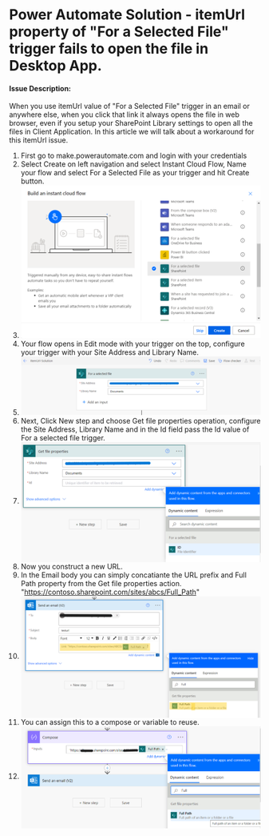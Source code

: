 # Power Automate Solution - itemUrl property of "For a Selected File" trigger fails to open the file in Desktop App.

#### Issue Description: 
When you use itemUrl value of "For a Selected File" trigger in an email or anywhere else, when you click that link it always opens the file in web browser, even if you setup your SharePoint Library settings to open all the files in Client Application.
In this article we will talk about a workaround for this itemUrl issue.

1. First go to make.powerautomate.com and login with your credentials
2. Select Create on left navigation and select Instant Cloud Flow, Name your flow and select For a Selected File as your trigger and hit Create button.
3. <img src="https://github.com/sudheer3v/PowerAutomate/blob/PowerAutomate_DEV/src/Images/itemURLIssue/Create%20flow.png" width=600>
4. Your flow opens in Edit mode with your trigger on the top, configure your trigger with your Site Address and Library Name.
5. <img src="https://github.com/sudheer3v/PowerAutomate/blob/PowerAutomate_DEV/src/Images/itemURLIssue/for%20a%20selected%20file.png" width=600>   
6. Next, Click New step and choose Get file properties operation, configure the Site Address, Library Name and in the Id field pass the Id value of For a selected file trigger.
7. <img src="https://github.com/sudheer3v/PowerAutomate/blob/PowerAutomate_DEV/src/Images/itemURLIssue/get%20file%20properties.png" width=600 align=center>
8. Now you construct a new URL.
9. In the Email body you can simply concatiante the URL prefix and Full Path property from the Get file properties action. "https://contoso.sharepoint.com/sites/abcs/Full_Path"
10. <img src="https://github.com/sudheer3v/PowerAutomate/blob/PowerAutomate_DEV/src/Images/itemURLIssue/email%20construct.png" width=600 align=center> 
11. You can assign this to a compose or variable to reuse.
12. <img src="https://github.com/sudheer3v/PowerAutomate/blob/PowerAutomate_DEV/src/Images/itemURLIssue/compose%20construct.png" width=600 align=center> 

